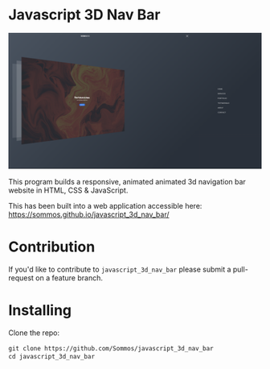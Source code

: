 # Javascript 3D Nav Bar

<p align="center">
    <img src="image0.png" width="800"/>
</p>

This program builds a responsive, animated animated 3d navigation bar website in HTML, CSS & JavaScript.

This has been built into a web application accessible here: https://sommos.github.io/javascript_3d_nav_bar/

# Contribution 

If you'd like to contribute to `javascript_3d_nav_bar` please submit a pull-request on a feature branch.

# Installing

Clone the repo:

    git clone https://github.com/Sommos/javascript_3d_nav_bar
    cd javascript_3d_nav_bar
